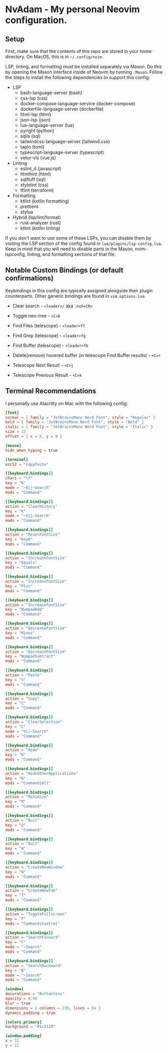 # NvAdam - My personal Neovim configuration.

## Setup

First, make sure that the contents of this repo are stored in your home directory. On MacOS, this is in `~/.config/nvim`.

LSP, linting, and formatting must be installed separately via Mason. Do this by opening the Mason interface inside of Neovim by running `:Mason`. Follow the steps to install the following dependencies to support this config:

- LSP
  - bash-language-server (bash)
  - css-lsp (css)
  - docker-compose-language-service (docker-compose)
  - dockerfile-language-server (dockerfile)
  - html-lsp (html)
  - json-lsp (json)
  - lua-language-server (lua)
  - pyright (python)
  - sqlls (sql)
  - tailwindcss-language-server (tailwind.css)
  - taplo (toml)
  - typescript-language-server (typescript)
  - vetur-vls (vue.js)
- Linting
  - eslint_d (javascript)
  - htmlhint (html)
  - sqlfluff (sql)
  - stylelint (css)
  - tflint (terraform)
- Formatting
  - ktlint (kotlin formatting)
  - prettierd
  - stylua
- Hybrid (lsp/lint/format)
  - rust-analyzer (rust)
  - ktlint (kotlin linting)

If you don't want to use some of these LSPs, you can disable
them by visiting the LSP section of the config found in
`lua/plugins/lsp-config.lua`. Keep in mind that you will need to
disable parts in the Mason, nvim-lspconfig, linting, and formatting
sections of that file.

## Notable Custom Bindings (or default confirmations)

Keybindings in this config are typically assigned
alongside their plugin counterparts. Other generic bindings
are found in `vim.options.lua`.

- Clear search - `<leader>/` aka `:noh<CR>`

- Toggle neo-tree - `<C>b`

- Find Files (telescope) - `<leader>ff`

- Find Grep (telescope) - `<leader>fg`

- Find Buffer (telescope) - `<leader>fb`

- Delete(remove) hovered buffer (in telescope Find Buffer results) - `<C>r`

- Telescope Next Result - `<C>j`

- Telescope Previous Result - `<C>k`

## Terminal Recommendations

I personally use Alacritty on Mac with the following config:

```toml
[font]
normal = { family = "JetBrainsMono Nerd Font", style = "Regular" }
bold = { family = "JetBrainsMono Nerd Font", style = "Bold" }
italic = { family = "JetBrainsMono Nerd Font", style = "Italic" }
size = 12
offset = { x = 0, y = 0 }

[mouse]
hide_when_typing = true

[terminal]
osc52 = "CopyPaste"

[[keyboard.bindings]]
chars = "\f"
key = "K"
mode = "~Vi|~Search"
mods = "Command"

[[keyboard.bindings]]
action = "ClearHistory"
key = "K"
mode = "~Vi|~Search"
mods = "Command"

[[keyboard.bindings]]
action = "ResetFontSize"
key = "Key0"
mods = "Command"

[[keyboard.bindings]]
action = "IncreaseFontSize"
key = "Equals"
mods = "Command"

[[keyboard.bindings]]
action = "IncreaseFontSize"
key = "Plus"
mods = "Command"

[[keyboard.bindings]]
action = "IncreaseFontSize"
key = "NumpadAdd"
mods = "Command"

[[keyboard.bindings]]
action = "DecreaseFontSize"
key = "Minus"
mods = "Command"

[[keyboard.bindings]]
action = "DecreaseFontSize"
key = "NumpadSubtract"
mods = "Command"

[[keyboard.bindings]]
action = "Paste"
key = "V"
mods = "Command"

[[keyboard.bindings]]
action = "Copy"
key = "C"
mods = "Command"

[[keyboard.bindings]]
action = "ClearSelection"
key = "C"
mode = "Vi|~Search"
mods = "Command"

[[keyboard.bindings]]
action = "Hide"
key = "H"
mods = "Command"

[[keyboard.bindings]]
action = "HideOtherApplications"
key = "H"
mods = "Command|Alt"

[[keyboard.bindings]]
action = "Minimize"
key = "M"
mods = "Command"

[[keyboard.bindings]]
action = "Quit"
key = "Q"
mods = "Command"

[[keyboard.bindings]]
action = "Quit"
key = "W"
mods = "Command"

[[keyboard.bindings]]
action = "CreateNewWindow"
key = "N"
mods = "Command"

[[keyboard.bindings]]
action = "CreateNewTab"
key = "T"
mods = "Command"

[[keyboard.bindings]]
action = "ToggleFullscreen"
key = "F"
mods = "Command|Control"

[[keyboard.bindings]]
action = "SearchForward"
key = "F"
mode = "~Search"
mods = "Command"

[[keyboard.bindings]]
action = "SearchBackward"
key = "B"
mode = "~Search"
mods = "Command"

[window]
decorations = "Buttonless"
opacity = 0.94
blur = true
dimensions = { columns = 230, lines = 64 }
dynamic_padding = true

[colors.primary]
background = "#1c2129"

[window.padding]
x = 11
y = 11
```
